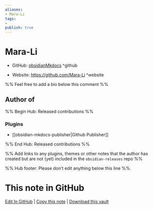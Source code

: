 ```yaml
---
aliases:
- Mara-Li
tags:
- 
publish: true
---
```


# Mara-Li

- GitHub: [obsidianMkdocs](https://github.com/obsidianMkdocs/) ^github
<!-- - Discord: `@` ^discord-->
- Website: <https://github.com/Mara-Li> ^website
<!-- - [[Publish sites|Publish site]]: <https://> ^publish-->

%% Feel free to add a bio below this comment %%


## Author of

%% Begin Hub: Released contributions %%
### Plugins
- [[obsidian-mkdocs-publisher|Github Publisher]]

%% End Hub: Released contributions %%

%% Add links to any plugins, themes or other notes that the author has created but are not (yet) included in the `obsidian-releases` repo %%

<!--
### Unlisted plugins
-->

<!--
### Others
-->

<!--
## Sponsor this author
-->

<!-- - [[GitHub sponsors]]: [Sponsor @obsidianMkdocs on GitHub Sponsors](https://github.com/sponsors/obsidianMkdocs) ^github-sponsor-->
<!-- - [[Buy me a coffee]]: <https://> ^buy-me-a-coffee-->
<!-- - [[PayPal]]: <https://> ^paypal-->
<!-- - [[Patreon]]: <https://> ^patreon-->

<!--
## Follow this author
-->

<!-- - [[YouTube Channels|On YouTube]]: <https://> ^youtube-->
<!-- - Twitter: <https://> ^twitter-->
<!-- - ... -->

%% Hub footer: Please don't edit anything below this line %%

# This note in GitHub

<span class="git-footer">[Edit In GitHub](https://github.dev/obsidian-community/obsidian-hub/blob/main/01%20-%20Community/People/obsidianMkdocs.md "git-hub-edit-note") | [Copy this note](https://raw.githubusercontent.com/obsidian-community/obsidian-hub/main/01%20-%20Community/People/obsidianMkdocs.md "git-hub-copy-note") | [Download this vault](https://github.com/obsidian-community/obsidian-hub/archive/refs/heads/main.zip "git-hub-download-vault") </span>
